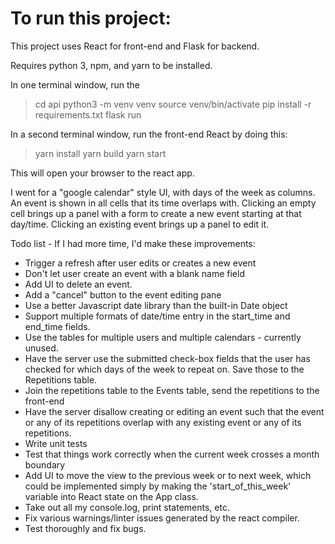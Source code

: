 # To run this project:

This project uses React for front-end and Flask for backend.

Requires python 3, npm, and yarn to be installed.

In one terminal window, run the 
> cd api
> python3 -m venv venv
> source venv/bin/activate
> pip install -r requirements.txt
> flask run

In a second terminal window, run the front-end React by doing this:
> yarn install
> yarn build
> yarn start

This will open your browser to the react app.

I went for a "google calendar" style UI, with days of the week as columns. An event is shown in all cells that its time overlaps with. Clicking an empty cell brings up a panel with a form to create a new event starting at that day/time. Clicking an existing event brings up a panel to edit it.

Todo list - If I had more time, I'd make these improvements:

* Trigger a refresh after user edits or creates a new event
* Don't let user create an event with a blank name field
* Add UI to delete an event.
* Add a "cancel" button to the event editing pane
* Use a better Javascript date library than the built-in Date object
* Support multiple formats of date/time entry in the start_time and end_time fields.
* Use the tables for multiple users and multiple calendars - currently unused.
* Have the server use the submitted check-box fields that the user has checked for which days of the week to repeat on. Save those to the Repetitions table.
* Join the repetitions table to the Events table, send the repetitions to the front-end
* Have the server disallow creating or editing an event such that the event or any of its repetitions overlap with any existing event or any of its repetitions.
* Write unit tests
* Test that things work correctly when the current week crosses a month boundary
* Add UI to move the view to the previous week or to next week, which could be implemented simply by making the 'start_of_this_week' variable into React state on the App class.
* Take out all my console.log, print statements, etc.
* Fix various warnings/linter issues generated by the react compiler.
* Test thoroughly and fix bugs.